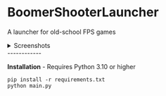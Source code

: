# BoomerShooterLauncher

A launcher for old-school FPS games

<details>
<summary>Screenshots</summary>
<img src=https://user-images.githubusercontent.com/9921699/167270117-3bed41b8-a4f3-4410-9bb5-cb056f90e5d2.png></img>
<img src=https://user-images.githubusercontent.com/9921699/167270128-d027aa9b-3610-494e-9504-838908404450.png></img>
<img src=https://user-images.githubusercontent.com/9921699/167697993-3b1800e9-27c6-416a-8f2b-6b2abbbdf2e6.png></img>
</details>
------------

**Installation** - Requires Python 3.10 or higher

    pip install -r requirements.txt
    python main.py
